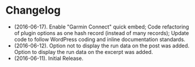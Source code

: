 # Changelog
* (2016-06-17). Enable "Garmin Connect" quick embed; Code refactoring of plugin options as one hash record (instead of many records); Update code to follow WordPress coding and inline documentation standards.
* (2016-06-12). Option not to display the run data on the post was added. Option to display the run data on the excerpt was added.
* (2016-06-11). Initial Release.
